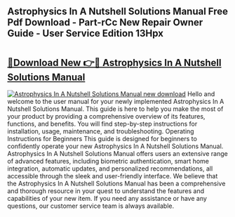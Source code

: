## Astrophysics In A Nutshell Solutions Manual Free Pdf Download - Part-rCc New Repair Owner Guide - User Service Edition 13Hpx

# <h2><a href="http://bc15398.oget.top/?id=Astrophysics+In+A+Nutshell+Solutions+Manual">🔗Download New 👉🔴 Astrophysics In A Nutshell Solutions Manual</a></h2>

[![Astrophysics In A Nutshell Solutions Manual new download](https://i.imgur.com/5g1atiW.png)](http://bc15398.oget.top/?id=Astrophysics+In+A+Nutshell+Solutions+Manual)
Hello and welcome to the user manual for your newly implemented Astrophysics In A Nutshell Solutions Manual. This guide is here to help you make the most of your product by providing a comprehensive overview of its features, functions, and benefits. You will find step-by-step instructions for installation, usage, maintenance, and troubleshooting. Operating Instructions for Beginners This guide is designed for beginners to confidently operate your new Astrophysics In A Nutshell Solutions Manual. Astrophysics In A Nutshell Solutions Manual offers users an extensive range of advanced features, including biometric authentication, smart home integration, automatic updates, and personalized recommendations, all accessible through the sleek and user-friendly interface. We believe that the Astrophysics In A Nutshell Solutions Manual has been a comprehensive and thorough resource in your quest to understand the features and capabilities of your new item. If you need any assistance or have any questions, our customer service team is always available.
